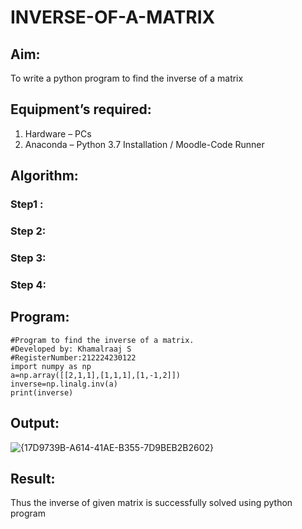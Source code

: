 # INVERSE-OF-A-MATRIX
## Aim:
To write a python program to find the inverse of a matrix
## Equipment’s required:
1. 	Hardware – PCs
2. 	Anaconda – Python 3.7 Installation / Moodle-Code Runner
## Algorithm:
### Step1 : 
### Step 2: 
### Step 3: 
### Step 4: 

## Program:
```
#Program to find the inverse of a matrix.
#Developed by: Khamalraaj S
#RegisterNumber:212224230122
import numpy as np 
a=np.array([[2,1,1],[1,1,1],[1,-1,2]])
inverse=np.linalg.inv(a)
print(inverse)
```
## Output:
![{17D9739B-A614-41AE-B355-7D9BEB2B2602}](https://github.com/user-attachments/assets/4495b6bf-7a8a-49cc-b164-3c210a80c526)

## Result:
Thus the inverse of given matrix is successfully solved using python program

